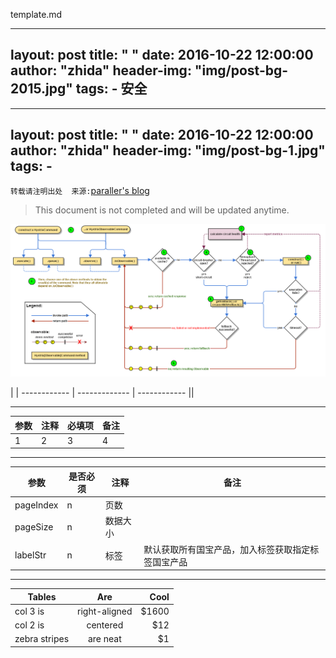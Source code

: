 template.md




---
layout:     post
title:      " "
date:       2016-10-22 12:00:00
author:     "zhida"
header-img: "img/post-bg-2015.jpg"
tags:
    - 安全
---



---
layout:     post
title:      " "
date:       2016-10-22 12:00:00
author:     "zhida"
header-img: "img/post-bg-1.jpg"
tags:
    -  
---

`转载请注明出处  来源:`[paraller's blog](http://www.paraller.com)

> This document is not completed and will be updated anytime.


![](/img/in-post/h1.jpg)




 | | 
------------ | ------------- | ------------
||
 
---



参数 | 注释 | 必填项 | 备注 
------------ | ------------- | ------------ | ------------ 
1| 2| 3 | 4
 


 ---




参数 | 是否必须 | 注释 | 备注
------------ | ------------- | ------------ | ------------
pageIndex | n | 页数 | 
pageSize | n | 数据大小 | 
labelStr | n | 标签 | 默认获取所有国宝产品，加入标签获取指定标签国宝产品



---




| Tables        | Are           | Cool  |
| ------------- |:-------------:| -----:|
| col 3 is      | right-aligned | $1600 |
| col 2 is      | centered      |   $12 |
| zebra stripes | are neat      |    $1 |

